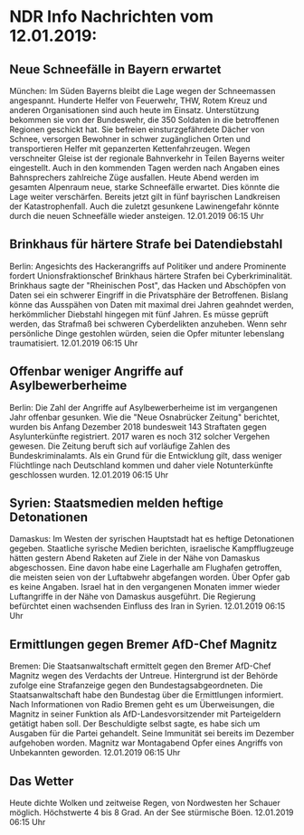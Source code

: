 # NDR Info Nachrichten vom 12.01.2019:


## Neue Schneefälle in Bayern erwartet
München: Im Süden Bayerns bleibt die Lage wegen der Schneemassen angespannt. Hunderte Helfer von Feuerwehr, THW, Rotem Kreuz und anderen Organisationen sind auch heute im Einsatz. Unterstützung bekommen sie von der Bundeswehr, die 350 Soldaten in die betroffenen Regionen geschickt hat. Sie befreien einsturzgefährdete Dächer von Schnee, versorgen Bewohner in schwer zugänglichen Orten und transportieren Helfer mit gepanzerten Kettenfahrzeugen. Wegen verschneiter Gleise ist der regionale Bahnverkehr in Teilen Bayerns weiter eingestellt. Auch in den kommenden Tagen werden nach Angaben eines Bahnsprechers zahlreiche Züge ausfallen. Heute Abend werden im gesamten Alpenraum neue, starke Schneefälle erwartet. Dies könnte die Lage weiter verschärfen. Bereits jetzt gilt in fünf bayrischen Landkreisen der Katastrophenfall. Auch die zuletzt gesunkene Lawinengefahr könnte durch die neuen Schneefälle wieder ansteigen. 12.01.2019 06:15 Uhr 

## Brinkhaus für härtere Strafe bei Datendiebstahl
Berlin: Angesichts des Hackerangriffs auf Politiker und andere Prominente fordert Unionsfraktionschef Brinkhaus härtere Strafen bei Cyberkriminalität. Brinkhaus sagte der "Rheinischen Post", das Hacken und Abschöpfen von Daten sei ein schwerer Eingriff in die Privatsphäre der Betroffenen. Bislang könne das Ausspähen von Daten mit maximal drei Jahren geahndet werden, herkömmlicher Diebstahl hingegen mit fünf Jahren. Es müsse geprüft werden, das Strafmaß bei schweren Cyberdelikten anzuheben. Wenn sehr persönliche Dinge gestohlen würden, seien die Opfer mitunter lebenslang traumatisiert. 12.01.2019 06:15 Uhr 

## Offenbar weniger Angriffe auf Asylbewerberheime
Berlin: Die Zahl der Angriffe auf Asylbewerberheime ist im vergangenen Jahr offenbar gesunken. Wie die "Neue Osnabrücker Zeitung" berichtet, wurden bis Anfang Dezember 2018 bundesweit 143 Straftaten gegen Asylunterkünfte registriert. 2017 waren es noch 312 solcher Vergehen gewesen. Die Zeitung beruft sich auf vorläufige Zahlen des Bundeskriminalamts. Als ein Grund für die Entwicklung gilt, dass weniger Flüchtlinge nach Deutschland kommen und daher viele Notunterkünfte geschlossen wurden. 12.01.2019 06:15 Uhr 

## Syrien: Staatsmedien melden heftige Detonationen
Damaskus: Im Westen der syrischen Hauptstadt hat es heftige Detonationen gegeben. Staatliche syrische Medien berichten, israelische Kampfflugzeuge hätten gestern Abend Raketen auf Ziele in der Nähe von Damaskus abgeschossen. Eine davon habe eine Lagerhalle am Flughafen getroffen, die meisten seien  von der Luftabwehr abgefangen worden. Über Opfer gab es keine Angaben. Israel hat in den vergangenen Monaten immer wieder Luftangriffe in der Nähe von Damaskus ausgeführt. Die Regierung befürchtet einen wachsenden Einfluss des Iran in Syrien. 12.01.2019 06:15 Uhr 

## Ermittlungen gegen Bremer AfD-Chef Magnitz
Bremen: Die Staatsanwaltschaft ermittelt gegen den Bremer AfD-Chef Magnitz wegen des Verdachts der Untreue. Hintergrund ist der Behörde zufolge eine Strafanzeige gegen den Bundestagsabgeordneten. Die Staatsanwaltschaft habe den Bundestag über die Ermittlungen informiert. Nach Informationen von Radio Bremen geht es um Überweisungen, die Magnitz in seiner Funktion als AfD-Landesvorsitzender mit Parteigeldern getätigt haben soll. Der Beschuldigte selbst sagte, es habe sich um Ausgaben für die Partei gehandelt. Seine Immunität sei bereits im Dezember aufgehoben worden. Magnitz war Montagabend Opfer eines Angriffs von Unbekannten geworden. 12.01.2019 06:15 Uhr 

## Das Wetter
Heute dichte Wolken und zeitweise Regen, von Nordwesten her Schauer möglich. Höchstwerte 4 bis 8 Grad. An der See stürmische Böen. 12.01.2019 06:15 Uhr 
